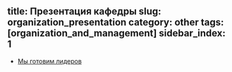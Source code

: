 title: Презентация кафедры
slug: organization_presentation
category: other
tags: [organization_and_management]
sidebar_index: 1
---

- [Мы готовим лидеров](/files/oiu-prezent.ppt)
